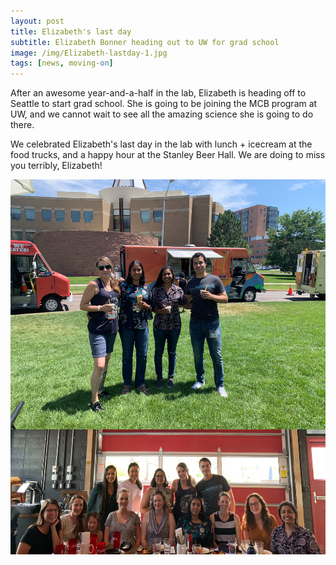 ```yaml
---
layout: post
title: Elizabeth's last day
subtitle: Elizabeth Bonner heading out to UW for grad school
image: /img/Elizabeth-lastday-1.jpg
tags: [news, moving-on]
---
```


After an awesome year-and-a-half in the lab, Elizabeth is heading off to Seattle to start grad school. She is going to be joining the MCB program at UW, and we cannot wait to see all the amazing science she is going to do there. 

We celebrated Elizabeth's last day in the lab with lunch + icecream at the food trucks, and a happy hour at the Stanley Beer Hall. We are doing to miss you terribly, Elizabeth! 
<br>

<img align="center" src="/img/Elizabeth-lastday-1.jpg" style="width:600px !important;height:400px !important;" />
<img align="center" src="/img/Elizabeth-lastday-2.jpg" style="width:600px !important;height:200px !important;" />

<br>
<br>
